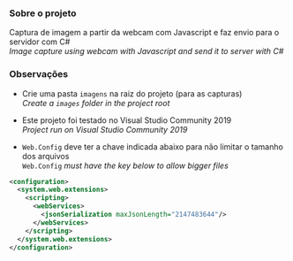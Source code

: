 ### Sobre o projeto
Captura de imagem a partir da webcam com Javascript e faz envio para o servidor com C# <br/>
_Image capture using webcam with Javascript and send it to server with C#_

### Observações
* Crie uma pasta ```imagens``` na raiz do projeto (para as capturas)<br/>
_Create a ```images``` folder in the project root_

* Este projeto foi testado no Visual Studio Community 2019<br/>
_Project run on Visual Studio Community 2019_

* ```Web.Config``` deve ter a chave indicada abaixo para não limitar o tamanho dos arquivos<br/>
```Web.Config``` _must have the key below to allow bigger files_
```xml
<configuration>
  <system.web.extensions>
    <scripting>
      <webServices>
        <jsonSerialization maxJsonLength="2147483644"/>
      </webServices>
    </scripting>
  </system.web.extensions>
</configuration>
```
